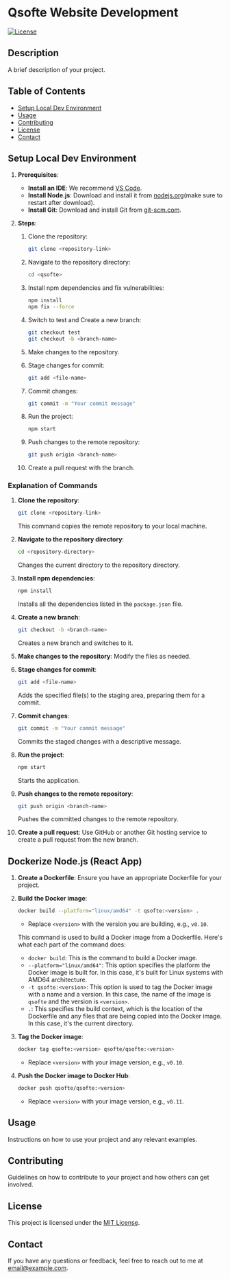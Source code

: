 
# Qsofte Website Development

[![License](https://img.shields.io/badge/license-MIT-blue.svg)](LICENSE)

## Description

A brief description of your project.

## Table of Contents

- [Setup Local Dev Environment](#setup-local-dev-environment)
- [Usage](#usage)
- [Contributing](#contributing)
- [License](#license)
- [Contact](#contact)


## Setup Local Dev Environment

1. **Prerequisites**:
    - **Install an IDE**: We recommend [VS Code](https://code.visualstudio.com/).
    - **Install Node.js**: Download and install it from [nodejs.org](https://nodejs.org/)(make sure to restart after download).
    - **Install Git**: Download and install Git from [git-scm.com](https://git-scm.com/).

2. **Steps**:

    1. Clone the repository:
        ```bash
        git clone <repository-link>
        ```
    2. Navigate to the repository directory:
        ```bash
        cd <qsofte>
        ```
    3. Install npm dependencies and fix vulnerabilities:
        ```bash
        npm install
        npm fix --force 
        ```
    4. Switch to test and Create a new branch:
        ```bash
        git checkout test 
        git checkout -b <branch-name>
        ```
    5. Make changes to the repository.

    6. Stage changes for commit:
        ```bash
        git add <file-name>
        ```
    7. Commit changes:
        ```bash
        git commit -m "Your commit message"
        ```
    8. Run the project:
        ```bash
        npm start
        ```
    9. Push changes to the remote repository:
        ```bash
        git push origin <branch-name>
        ```
    10. Create a pull request with the branch.

### Explanation of Commands

1. **Clone the repository**:
    ```bash
    git clone <repository-link>
    ```
    This command copies the remote repository to your local machine.

2. **Navigate to the repository directory**:
    ```bash
    cd <repository-directory>
    ```
    Changes the current directory to the repository directory.

3. **Install npm dependencies**:
    ```bash
    npm install
    ```
    Installs all the dependencies listed in the `package.json` file.

4. **Create a new branch**:
    ```bash
    git checkout -b <branch-name>
    ```
    Creates a new branch and switches to it.

5. **Make changes to the repository**: Modify the files as needed.

6. **Stage changes for commit**:
    ```bash
    git add <file-name>
    ```
    Adds the specified file(s) to the staging area, preparing them for a commit.

7. **Commit changes**:
    ```bash
    git commit -m "Your commit message"
    ```
    Commits the staged changes with a descriptive message.

8. **Run the project**:
    ```bash
    npm start
    ```
    Starts the application.

9. **Push changes to the remote repository**:
    ```bash
    git push origin <branch-name>
    ```
    Pushes the committed changes to the remote repository.

10. **Create a pull request**: Use GitHub or another Git hosting service to create a pull request from the new branch.

## Dockerize Node.js (React App)

1. **Create a Dockerfile**: Ensure you have an appropriate Dockerfile for your project.

2. **Build the Docker image**:
    ```bash
    docker build --platform="linux/amd64" -t qsofte:<version> .
    ```

    - Replace `<version>` with the version you are building, e.g., `v0.10`.

    This command is used to build a Docker image from a Dockerfile. Here's what each part of the command does:
    - `docker build`: This is the command to build a Docker image.
    - `--platform="linux/amd64"`: This option specifies the platform the Docker image is built for. In this case, it's built for Linux systems with AMD64 architecture.
    - `-t qsofte:<version>`: This option is used to tag the Docker image with a name and a version. In this case, the name of the image is `qsofte` and the version is `<version>`.
    - `.`: This specifies the build context, which is the location of the Dockerfile and any files that are being copied into the Docker image. In this case, it's the current directory.

3. **Tag the Docker image**:
    ```bash
    docker tag qsofte:<version> qsofte/qsofte:<version>
    ```

    - Replace `<version>` with your image version, e.g., `v0.10`.

4. **Push the Docker image to Docker Hub**:
    ```bash
    docker push qsofte/qsofte:<version>
    ```

    - Replace `<version>` with your image version, e.g., `v0.11`.

## Usage

Instructions on how to use your project and any relevant examples.

## Contributing

Guidelines on how to contribute to your project and how others can get involved.

## License

This project is licensed under the [MIT License](LICENSE).

## Contact

If you have any questions or feedback, feel free to reach out to me at [email@example.com](mailto:email@example.com).
